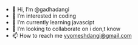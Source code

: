 - 👋 Hi, I’m @gadhadangi
- 👀 I’m interested in coding
- 🌱 I’m currently learning javascipt
- 💞️ I’m looking to collaborate on i don,t know
- 📫 How to reach me vyomeshdangi@gmail.com

<!---
gadhadangi/gadhadangi is a ✨ special ✨ repository because its `README.md` (this file) appears on your GitHub profile.
You can click the Preview link to take a look at your changes.
--->
